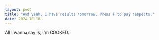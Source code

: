 ```yaml
---
layout: post
title: "And yeah, I have results tomorrow. Press F to pay respects."
date: 2024-10-18
---
```


All I wanna say is, I'm COOKED.

